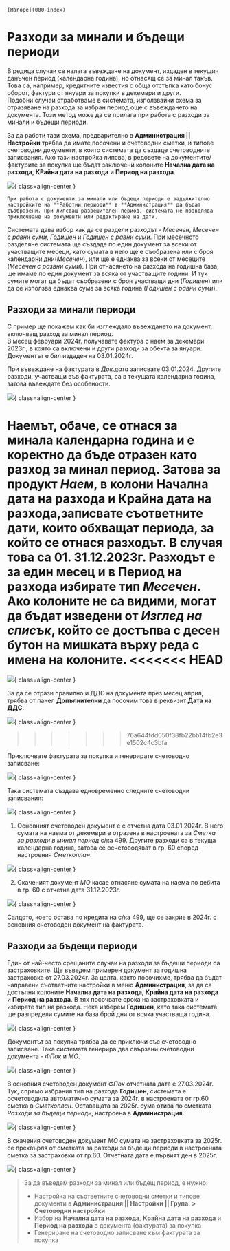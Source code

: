 ```{only} html
[Нагоре](000-index)
```
 
# Разходи за минали и бъдещи периоди

В редица случаи се налага въвеждане на документ, издаден в текущия данъчен период (календарна година), но отнасящ се за минал такъв. Това са, например, кредитните известия с обща отстъпка като бонус оборот, фактури  от януари за покупки в декември и други.  
Подобни случаи отработваме в системата, използвайки схема за отразяване на разхода за избран период още с въвеждането на документа. Този метод може да се прилага при работа с разходи за минали и бъдещи периоди.

За да работи тази схема, предварително в **Администрация || Настройки** трябва да имате посочени и счетоводни сметки, и типове счетоводни документи, в които системата да създаде счетоводните записвания. Ако тази настройка липсва, в редовете на документите/фактурите за покупка ще бъдат заключени колоните **Начална дата на разхода**, **КРайна дата на разхода** и **Период на разхода**.

![](20240327-def-expenses1.png){ class=align-center }

```{tip}
При работа с документи за минали или бъдещи периоди е задължително настройките на **Работни периоди** в **Администрация** да бъдат съобразени. При липсващ разрешителен период, системата не позволява приключване на документи или редактиране на дати.
```

Системата дава избор как да се раздели разходът - *Месечен*, *Месечен с равни суми*, *Годишен* и *Годишен с равни суми*.
При месечното разделяне системата ще създаде по един документ за всеки от участващите месеци, като сумата в него ще е съобразена или с броя календарни дни(*Месечен*), или ще е еднаква за всеки от месеците (*Месечен с развни суми*). При отнасянето на разхода на годишна база, ще имаме по един документ за всяка от участващите години. И тук сумите могат да бъдат съобразени с броя участващи дни (*Годишен*) или да се използва еднаква сума за всяка година (*Годишен с равни суми*). 

## Разходи за минали периоди

С пример ще покажем как би изглеждало въвеждането на документ, включващ разход за минал период.  
В месец февруари 2024г. получавате фактура с наем за декември 2023г., в която са включени и други разходи за обекта за януари. Документът е бил издаден на 03.01.2024г.  

При въвеждане на фактурата в *Док.дата* записвате 03.01.2024. Другите разходи, участващи във фактурата, са в текущата календарна година, затова въвеждате без особености. 
 
![](20240327-def-expenses2.png){ class=align-center }

Наемът, обаче, се отнася за минала календарна година и е коректно да бъде отразен като разход за минал период. Затова за продукт *Наем*, в колони **Начална дата на разхода** и **Крайна дата на разхода**,записвате съответните дати, които обхващат периода, за който се отнася разходът. В случая това са 01.  31.12.2023г. Разходът е за един месец и в **Период на разхода** избирате тип *Месечен*.  
Ако колоните не са видими, могат да бъдат изведени от *Изглед на списък*, който се достъпва с десен бутон на мишката върху реда с имена на колоните.
<<<<<<< HEAD
=======

![](20240321-vat9.png){ class=align-center }

За да се отрази правилно и ДДС на документа през месец април, трябва от панел **Допълнителни** да посочим това в реквизит **Дата на ДДС**. 

![](20240321-vat10.png){ class=align-center }
>>>>>>> 76a644fdd050f38fb22bb14fb2e3e1502c4c3bfa
  
Приключвате фактурата за покупка и генерирате счетоводно записване:

![](20240327-def-expenses3.png){ class=align-center }

Така системата създава едновременно следните счетоводни записвания:

![](20240327-def-expenses4.png){ class=align-center }

1. Основният счетоводен документ е с отчетна дата 03.01.2024г. В него сумата на наема от декември е отразена в настроената за *Сметка за разходи в минал период* с/ка 499. Другите разходи са в текуща календарна година, затова се осчетоводяват в гр. 60 според настроения *Сметкоплан*.
  
![](20240327-def-expenses5.png){ class=align-center }

2. Скаченият документ *МО* касае отнасяне сумата на наема по дебита в гр. 60 с отчетна дата 31.12.2023г. 

![](20240327-def-expenses6.png){ class=align-center }

Салдото, което остава по кредита на с/ка 499, ще се закрие в 2024г. с основния счетоводен документ на фактурата.

## Разходи за бъдещи периоди

Един от най-често срещаните случаи на разходи за бъдещи периоди са застраховките. Ще въведем примерен документ за годишна застраховка от 27.03.2024г. За целта, както посочихме, трябва да бъдат направени съответните настройки в меню **Администрация**, за да са достъпни колоните  **Начална дата на разхода**, **Крайна дата на разхода** и **Период на разхода**. В тях посочвате срока на застраховката и избирате тип на разхода. Нека изберем **Годишен**, като така системата ще разпредели сумите на база брой дни от всяка участваща година.

![](20240327-def-expenses7.png){ class=align-center }

Документът за покупка трябва да се приключи със счетоводно записване. Така системата генерира два свързани счетоводни документа - *ФПок* и *МО*.

![](20240327-def-expenses8.png){ class=align-center }

В основния счетоводен документ *ФПок* отчетната дата е 27.03.2024г. Тук, спрямо избрания тип на разхода **Годишен**, системата е осчетоводила автоматично сумата за 2024г. в настроената от гр.60 сметка в *Сметкоплан*. Оставащата за 2025г. сума отива по сметката *Разходи за бъдещи периоди*, настроена в **Администрация**.

![](20240327-def-expenses9.png){ class=align-center }

В скачения счетоводен документ *МО* сумата на застраховката за 2025г. се прехвърля от сметката за разходи за бъдещи периоди в настроената сметка за застраховки от гр.60.
Отчетната дата е първият ден в 2025г.

![](20240327-def-expenses10.png){ class=align-center }

> За да въведем разходи за минал или бъдещ период, е нужно:  
> - Настройка на съответните счетоводни сметки и типове документи в **Администрация || Настройки || Група: > Счетоводни настройки**  
> - Избор на **Начална дата на разхода**, **Крайна дата на разхода** и **Период на разхода** в документа (фактурата) за покупка  
> - Генериране на счетоводно записване към фактурата за покупка